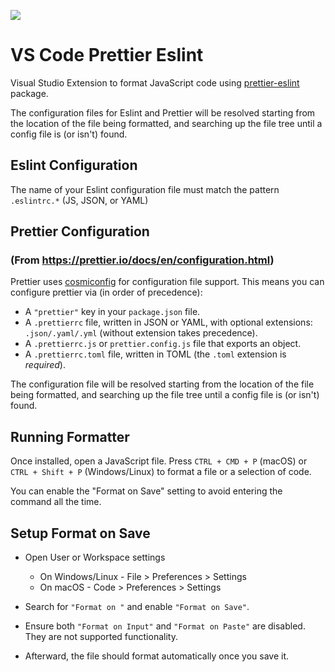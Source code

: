 ![](https://gitlab.com/idahogurl/vs-code-prettier-eslint/-/blob/5efc268af7132a8bdba50843386b007cca0d7794/icon.png)
# VS Code Prettier Eslint

Visual Studio Extension to format JavaScript code using [prettier-eslint](https://github.com/prettier/prettier-eslint) package.

The configuration files for Eslint and Prettier will be resolved starting from the location of the file being formatted, and searching up the file tree until a config file is (or isn't) found.

## Eslint Configuration
The name of your Eslint configuration file must match the pattern `.eslintrc.*` (JS, JSON, or YAML)

## Prettier Configuration
### (From https://prettier.io/docs/en/configuration.html)

Prettier uses [cosmiconfig](https://github.com/davidtheclark/cosmiconfig) for configuration file support. This means you can configure prettier via (in order of precedence):

-   A `"prettier"` key in your `package.json` file.
-   A `.prettierrc` file, written in JSON or YAML, with optional extensions: `.json/.yaml/.yml` (without extension takes precedence).
-   A `.prettierrc.js` or `prettier.config.js` file that exports an object.
-   A `.prettierrc.toml` file, written in TOML (the `.toml` extension is _required_).

The configuration file will be resolved starting from the location of the file being formatted, and searching up the file tree until a config file is (or isn't) found.

## Running Formatter  
Once installed, open a JavaScript file. Press `CTRL + CMD + P` (macOS) or `CTRL + Shift + P` (Windows/Linux) to format a file or a selection of code.

You can enable the "Format on Save" setting to avoid entering the command all the time.


## Setup Format on Save

- Open User or Workspace settings
  - On Windows/Linux - File > Preferences > Settings
  - On macOS - Code > Preferences > Settings

- Search for `"Format on "` and enable `"Format on Save"`.

- Ensure both `"Format on Input"` and `"Format on Paste"` are disabled. They are not supported functionality.

- Afterward, the file should format automatically once you save it.